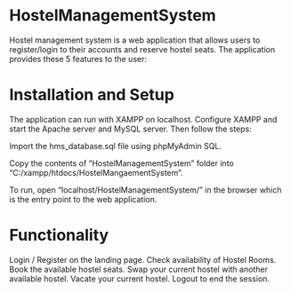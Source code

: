 # HostelManagementSystem

Hostel management system is a web application that allows users to register/login to their accounts and reserve hostel seats. The application provides these 5 features to the user:

# Installation and Setup
The application can run with XAMPP on localhost. Configure XAMPP and start the Apache server and MySQL server. Then follow the steps:

Import the hms_database.sql file using phpMyAdmin SQL.

Copy the contents of “HostelManagementSystem” folder into “C:/xampp/htdocs/HostelMangaementSystem”.

To run, open “localhost/HostelManagementSystem/” in the browser which is the entry point to the web application.

# Functionality

Login / Register on the landing page.
Check availability of Hostel Rooms.
Book the available hostel seats.
Swap your current hostel with another available hostel.
Vacate your current hostel.
Logout to end the session.
